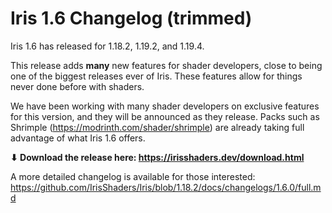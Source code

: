 # Iris 1.6 Changelog (trimmed)

Iris 1.6 has released for 1.18.2, 1.19.2, and 1.19.4.

This release adds **many** new features for shader developers, close to being one of the biggest releases ever of Iris.
These features allow for things never done before with shaders.

We have been working with many shader developers on exclusive features for this version, and they will be announced as they release. Packs such as Shrimple (https://modrinth.com/shader/shrimple) are already taking full advantage of what Iris 1.6 offers.

**⬇ Download the release here: https://irisshaders.dev/download.html**

A more detailed changelog is available for those interested: <https://github.com/IrisShaders/Iris/blob/1.18.2/docs/changelogs/1.6.0/full.md>

